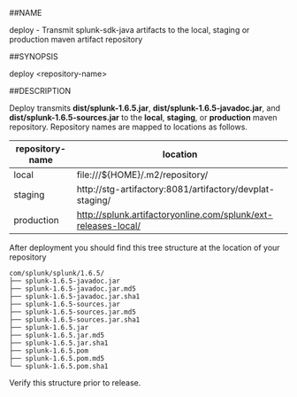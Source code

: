 ##NAME

deploy - Transmit splunk-sdk-java artifacts to the local, staging or production 
maven artifact repository

##SYNOPSIS

deploy \<repository-name>

##DESCRIPTION

Deploy transmits **dist/splunk-1.6.5.jar**, **dist/splunk-1.6.5-javadoc.jar**, and 
**dist/splunk-1.6.5-sources.jar** to the **local**, **staging**, or **production**
maven repository. Repository names are mapped to locations as follows.

| repository-name | location                                                       |
|-----------------|----------------------------------------------------------------|
| local           | file:///${HOME}/.m2/repository/                                |
| staging         | http://stg-artifactory:8081/artifactory/devplat-staging/       |                                             |
| production      | http://splunk.artifactoryonline.com/splunk/ext-releases-local/ |

After deployment you should find this tree structure at the location of your repository

    com/splunk/splunk/1.6.5/
    ├── splunk-1.6.5-javadoc.jar
    ├── splunk-1.6.5-javadoc.jar.md5
    ├── splunk-1.6.5-javadoc.jar.sha1
    ├── splunk-1.6.5-sources.jar
    ├── splunk-1.6.5-sources.jar.md5
    ├── splunk-1.6.5-sources.jar.sha1
    ├── splunk-1.6.5.jar
    ├── splunk-1.6.5.jar.md5
    ├── splunk-1.6.5.jar.sha1
    ├── splunk-1.6.5.pom
    ├── splunk-1.6.5.pom.md5
    └── splunk-1.6.5.pom.sha1

Verify this structure prior to release.
